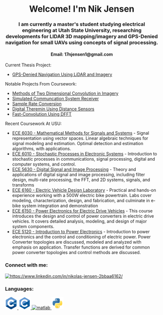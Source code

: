 <!-- **17njensen/17njensen** is a ✨ _special_ ✨ repository because its `README.md` (this file) appears on your GitHub profile. -->

<h1 align="center">Welcome! I'm Nik Jensen</h1>
<h3 align="center">I am currently a master's student studying electrical engineering at Utah State University, researching developments for LIDAR 3D mapping/imagery and GPS-Denied navigation for small UAVs using concepts of signal processing.</h3>
<h4 align="center">Email: 17njensen1@gmail.com</h4>

Current Thesis Project:
- [GPS-Denied Navigation Using LiDAR and Imagery](https://github.com/17njensen/Thesis-Work/blob/main/README.md)

Notable Projects From Coursework: 
- [Methods of Two Dimensional Convolution in Imagery](https://github.com/17njensen/two_dim_conv)
- [Simulated Communcation System Receiver](https://github.com/17njensen/communication-system-simulator)
- [Sample Rate Conversion](https://github.com/17njensen/sample-rate-conversion)
- [Digital Theremin Using Distance Sensors](https://github.com/17njensen/Digital-Theremin-STM32L476-in-c)
- [Fast-Convolution Using DFFT](https://github.com/17njensen/fast-convolution)

Recent Coursework At USU:
- [ECE 6030 - Mathematical Methods for Signals and Systems](https://catalog.usu.edu/preview_course_nopop.php?catoid=35&coid=286776)
      - Signal representation using vector spaces. Linear algebraic techniques for signal modeling and estimation. Optimal detection and estimation algorithms, with applications.
- [ECE 6010 - Stochastic Processes in Electronic Systems](https://catalog.usu.edu/preview_course_nopop.php?catoid=35&coid=286775)
      - Introduction to stochastic processes in communications, signal processing, digital and computer systems, and control. 
- [ECE 5630 - Digital Signal and Image Processing](https://catalog.usu.edu/preview_course_nopop.php?catoid=35&coid=286763)
      - Theory and applications of digital signal and image processing, including filter design, multi-rate processing, the FFT, and 2D systems, signals, and transforms
- [ECE 6160 - Electric Vehicle Design Laboratory](https://catalog.usu.edu/preview_course_nopop.php?catoid=35&coid=291926)
      - Practical and hands-on experience working with a 500W electric bike powertrain. Labs cover modeling, characterization, design, and fabrication, and culminate in e-bike system integration and demonstration
- [ECE 6150 - Power Electronics for Electric Drive Vehicles](https://catalog.usu.edu/preview_course_nopop.php?catoid=35&coid=291924)
      - This course introduces the design and control of power converters in electric drive vehicles. It covers detailed analysis, modeling, and design of major system components. <!-- - (LINK TO EBIKE PROJECT) -->
- [ECE 5120 - Introduction to Power Electronics](https://engineering.usu.edu/ece/power/education/introduction-power-electronics)
      - Introduction to power electronics and the control and conditioning of electric power. Power Converter topologies are discussed, modeled and analyzed with emphasis on application. Transfer functions are derived for common power converter topologies and control methods are discussed.


<h3 align="left">Connect with me:</h3>
<p align="left">
<a href="https://www.linkedin.com/in/nikolas-jensen-2bbaa6162/" target="blank"><img align="center" src="https://raw.githubusercontent.com/rahuldkjain/github-profile-readme-generator/master/src/images/icons/Social/linked-in-alt.svg" alt="https://www.linkedin.com/in/nikolas-jensen-2bbaa6162/" height="30" width="40" /></a>
</p>

<h3 align="left">Languages:</h3>
<p align="left"> <a href="https://www.w3schools.com/cpp/" target="_blank" rel="noreferrer"> <img src="https://raw.githubusercontent.com/devicons/devicon/master/icons/cplusplus/cplusplus-original.svg" alt="cplusplus" width="40" height="40"/> </a> <a href="https://www.cprogramming.com/" target="_blank" rel="noreferrer"> <img src="https://raw.githubusercontent.com/devicons/devicon/master/icons/c/c-original.svg" alt="c" width="40" height="40"/> </a> <a href="https://www.mathworks.com/" target="_blank" rel="noreferrer"> <img src="https://upload.wikimedia.org/wikipedia/commons/2/21/Matlab_Logo.png" alt="matlab" width="40" height="40"/> </a> <a href="https://www.python.org" target="_blank" rel="noreferrer"> <img src="https://raw.githubusercontent.com/devicons/devicon/master/icons/python/python-original.svg" alt="python" width="40" height="40"/> </a> </p>
